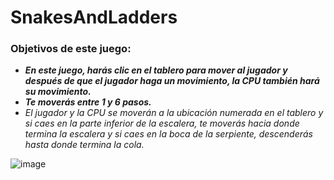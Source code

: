 # SnakesAndLadders

### Objetivos de este juego:

- **_En este juego, harás clic en el tablero para mover al jugador y después de que el jugador haga un movimiento, la CPU también hará su movimiento._**
- **_Te moverás entre 1 y 6 pasos._**
- _El jugador y la CPU se moverán a la ubicación numerada en el tablero y si caes en la parte inferior de la escalera, te moverás hacia donde termina la escalera y si caes en la boca de la serpiente, descenderás hasta donde termina la cola._ 

![image](https://github.com/MARSFOREVER472/SnakesAndLadders/assets/69094327/547fe2cb-c528-4476-8e50-5607f3e2a310)
